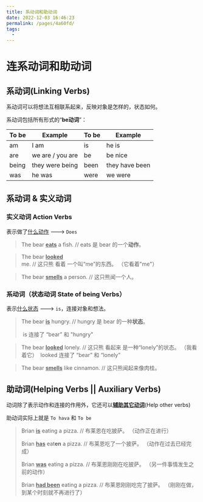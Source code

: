 ```yaml
---
title: 系动词和助动词
date: 2022-12-03 16:46:23
permalink: /pages/4a60fd/
tags:
  - 
---
```

# 连系动词和助动词

## 系动词(Linking Verbs)

系动词可以将想法互相联系起来，反映对象是怎样的，状态如何。

系动词包括所有形式的“**be动词**”：

| To be | Example          | To be | Example        |
| ----- | ---------------- | ----- | -------------- |
| am    | I am             | is    | he is          |
| are   | we are / you are | be    | be nice        |
| being | they were being  | been  | they have been |
| was   | he was           | were  | we were        |

## 系动词 & 实义动词

### 实义动词 Action Verbs

表示做了<u>什么动作</u> ---> `Does`

> The bear **<u>eats</u>** a fish. // eats 是 bear 的一个**动作**。

> The bear <u>**looked**</u> me. // 这只熊 看着 一个叫“me”的东西。 （它看着"me"）

> The bear <u>**smells**</u> a person. // 这只熊闻一个人。

### 系动词（状态动词 State of being Verbs）

表示<u>什么状态</u> ---> `is`，连接对象和想法。

> The bear **<u>is</u>** hungry. // hungry 是 bear 的一种**状态**。
>
> ​	is 连接了 “bear” 和 "hungry"

> The bear **<u>looked</u>** lonely. // 这只熊 看起来 是一种“lonely”的状态。 （我看着它） 
> ​	looked 连接了 “bear” 和 “lonely”

> The bear <u>**smells**</u> like cinnamon. // 这只熊闻起来像肉桂。

## 助动词(Helping Verbs || Auxiliary Verbs)

动词除了表示动作和连接的作用外，它还可以<u>**辅助其它动词**</u>(Help other verbs)

助动词实际上就是 `To hava` 和 `To be`

> Brian <u>**is**</u> eating a pizza. // 布莱恩在吃披萨。 （动作正在进行）
>
> Brian <u>**has**</u> eat**en** a pizza. // 布莱恩吃了一个披萨。 （动作在过去已经完成）
>
> Brian <u>**was**</u> eating a pizza. // 布莱恩刚刚在吃披萨。 （另一件事情发生之前的动作）
>
> Brian <u>**had been**</u> eating a pizza. // 布莱恩刚刚吃完了披萨。 （刚刚在做，到某个时刻就不再进行了）
